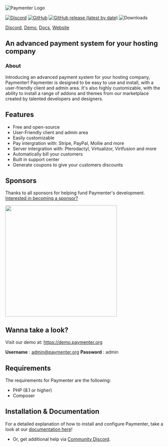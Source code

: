 ![Paymenter Logo](https://paymenter.org/image/textlogo.png)

[![Discord](https://img.shields.io/discord/882318291014651924.svg?logo=discord)](https://discord.gg/xB4UUT3XQg)
[![GitHub](https://img.shields.io/github/license/paymenter/paymenter)](https://github.com/Paymenter/paymenter/blob/master/LICENSE)
[![GitHub release (latest by date)](https://img.shields.io/github/v/release/paymenter/paymenter)](https://github.com/Paymenter/paymenter/releases)
![Downloads](https://img.shields.io/github/downloads/paymenter/paymenter/total)

[Discord](https://discord.gg/xB4UUT3XQg), [Demo](https://demo.paymenter.org), [Docs](https://paymenter.org/docs/getting-started/introduction/), [Website](https://paymenter.org)

## An advanced payment system for your hosting company
### About

Introducing an advanced payment system for your hosting company, Paymenter!  Paymenter is designed to be easy to use and install, with a user-friendly client and admin area. It's also highly customizable, with the ability to install a range of addons and themes from our marketplace created by talented developers and designers.

## Features
- Free and open-source
- User-Friendly client and admin area
- Easily customizable
- Pay intergration with: Stripe, PayPal, Mollie and more
- Server intergration with: Pterodactyl, Virtualizor, Virtfusion and more
- Automatically bill your customers
- Built in support center
- Generate coupons to give your customers discounts

## Sponsors

Thanks to all sponsors for helping fund Paymenter's development.
[Interested in becoming a sponsor?](https://github.com/sponsors/CorwinDev)

<a href="https://macarne.com">
    <img src="https://github.com/Paymenter/Paymenter/assets/88144943/9f9c164c-5b43-401a-83da-77754a51416e" width="350">
</a>

## Wanna take a look?
Visit our demo at: https://demo.paymenter.org

**Username** : admin@paymenter.org
**Password** : admin

## Requirements
The requirements for Paymenter are the following:
- PHP (8.1 or higher)
- Composer

## Installation & Documentation
For a detailed explanation of how to install and configure Paymenter, take a look at our [documentation here](https://paymenter.org/docs/getting-started/introduction/)!
- Or, get additional help via [Community Discord](https://discord.gg/xB4UUT3XQg).
